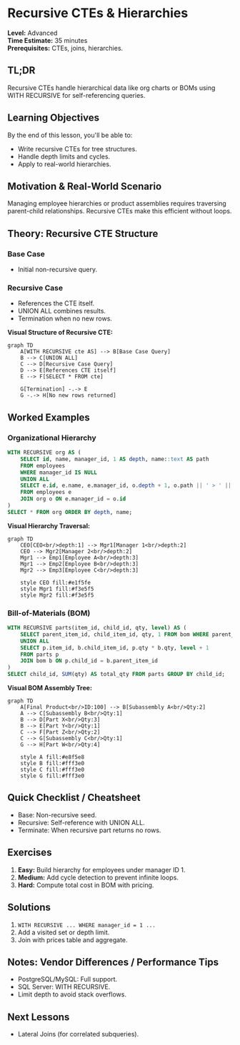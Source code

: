 # Recursive CTEs & Hierarchies

**Level:** Advanced  
**Time Estimate:** 35 minutes  
**Prerequisites:** CTEs, joins, hierarchies.

## TL;DR
Recursive CTEs handle hierarchical data like org charts or BOMs using WITH RECURSIVE for self-referencing queries.

## Learning Objectives
By the end of this lesson, you'll be able to:
- Write recursive CTEs for tree structures.
- Handle depth limits and cycles.
- Apply to real-world hierarchies.

## Motivation & Real-World Scenario
Managing employee hierarchies or product assemblies requires traversing parent-child relationships. Recursive CTEs make this efficient without loops.

## Theory: Recursive CTE Structure

### Base Case
- Initial non-recursive query.

### Recursive Case
- References the CTE itself.
- UNION ALL combines results.
- Termination when no new rows.

**Visual Structure of Recursive CTE:**
```mermaid
graph TD
    A[WITH RECURSIVE cte AS] --> B[Base Case Query]
    B --> C[UNION ALL]
    C --> D[Recursive Case Query]
    D --> E[References CTE itself]
    E --> F[SELECT * FROM cte]
    
    G[Termination] -.-> E
    G -.-> H[No new rows returned]
```

## Worked Examples

### Organizational Hierarchy
```sql
WITH RECURSIVE org AS (
    SELECT id, name, manager_id, 1 AS depth, name::text AS path
    FROM employees
    WHERE manager_id IS NULL
    UNION ALL
    SELECT e.id, e.name, e.manager_id, o.depth + 1, o.path || ' > ' || e.name
    FROM employees e
    JOIN org o ON e.manager_id = o.id
)
SELECT * FROM org ORDER BY depth, name;
```

**Visual Hierarchy Traversal:**
```mermaid
graph TD
    CEO[CEO<br/>depth:1] --> Mgr1[Manager 1<br/>depth:2]
    CEO --> Mgr2[Manager 2<br/>depth:2]
    Mgr1 --> Emp1[Employee A<br/>depth:3]
    Mgr1 --> Emp2[Employee B<br/>depth:3]
    Mgr2 --> Emp3[Employee C<br/>depth:3]
    
    style CEO fill:#e1f5fe
    style Mgr1 fill:#f3e5f5
    style Mgr2 fill:#f3e5f5
```

### Bill-of-Materials (BOM)
```sql
WITH RECURSIVE parts(item_id, child_id, qty, level) AS (
    SELECT parent_item_id, child_item_id, qty, 1 FROM bom WHERE parent_item_id = 100
    UNION ALL
    SELECT p.item_id, b.child_item_id, p.qty * b.qty, level + 1
    FROM parts p
    JOIN bom b ON p.child_id = b.parent_item_id
)
SELECT child_id, SUM(qty) AS total_qty FROM parts GROUP BY child_id;
```

**Visual BOM Assembly Tree:**
```mermaid
graph TD
    A[Final Product<br/>ID:100] --> B[Subassembly A<br/>Qty:2]
    A --> C[Subassembly B<br/>Qty:1]
    B --> D[Part X<br/>Qty:3]
    B --> E[Part Y<br/>Qty:1]
    C --> F[Part Z<br/>Qty:2]
    C --> G[Subassembly C<br/>Qty:1]
    G --> H[Part W<br/>Qty:4]
    
    style A fill:#e8f5e8
    style B fill:#fff3e0
    style C fill:#fff3e0
    style G fill:#fff3e0
```

## Quick Checklist / Cheatsheet
- Base: Non-recursive seed.
- Recursive: Self-reference with UNION ALL.
- Terminate: When recursive part returns no rows.

## Exercises

1. **Easy:** Build hierarchy for employees under manager ID 1.
2. **Medium:** Add cycle detection to prevent infinite loops.
3. **Hard:** Compute total cost in BOM with pricing.

## Solutions

1. `WITH RECURSIVE ... WHERE manager_id = 1 ...`
2. Add a visited set or depth limit.
3. Join with prices table and aggregate.

## Notes: Vendor Differences / Performance Tips
- PostgreSQL/MySQL: Full support.
- SQL Server: WITH RECURSIVE.
- Limit depth to avoid stack overflows.

## Next Lessons
- Lateral Joins (for correlated subqueries).

